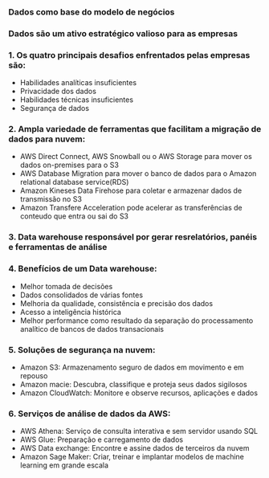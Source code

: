 ### Dados como base do modelo de negócios


### Dados são um ativo estratégico valioso para as empresas


### 1. Os quatro principais desafios enfrentados pelas empresas são:
* Habilidades analíticas insuficientes
* Privacidade dos dados
* Habilidades técnicas insuficientes
* Segurança de dados

### 2. Ampla variedade de ferramentas que facilitam a migração de dados para nuvem:
* AWS Direct Connect, AWS Snowball ou o AWS Storage para mover os dados on-premises para o S3
* AWS Database Migration para mover o banco de dados para o Amazon relational database service(RDS)
* Amazon Kineses Data Firehose para coletar e armazenar dados de transmissão no S3
* Amazon Transfere Acceleration pode acelerar as transferências de conteudo que entra ou sai do S3

### 3. Data warehouse responsável por gerar resrelatórios, panéis e ferramentas de análise 

### 4. Benefícios de um Data warehouse:
* Melhor tomada de decisões
* Dados consolidados de várias fontes 
* Melhoria da qualidade, consistência e precisão dos dados
* Acesso a inteligência histórica
* Melhor performance como resultado da separação do processamento analítico de bancos de dados transacionais

### 5. Soluções de segurança na nuvem:
* Amazon S3: Armazenamento seguro de dados em movimento e em repouso
* Amazon macie: Descubra, classifique e proteja seus dados sigilosos 
* Amazon CloudWatch: Monitore e observe recursos, aplicações e dados

### 6. Serviços de análise de dados da AWS:
* AWS Athena: Serviço de consulta interativa e sem servidor usando SQL
* AWS Glue: Preparação e carregamento de dados
* AWS Data exchange: Encontre e assine dados de terceiros da nuvem
* Amazon Sage Maker: Criar, treinar e implantar modelos de machine learning em grande escala


